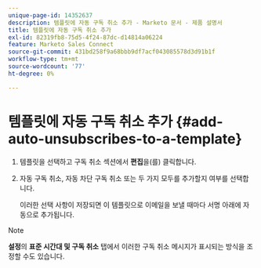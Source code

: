 ```yaml
---
unique-page-id: 14352637
description: 템플릿에 자동 구독 취소 추가 - Marketo 문서 - 제품 설명서
title: 템플릿에 자동 구독 취소 추가
exl-id: 82319fb8-75d5-4f24-87dc-d14814a06224
feature: Marketo Sales Connect
source-git-commit: 431bd258f9a68bbb9df7acf043085578d3d91b1f
workflow-type: tm+mt
source-wordcount: '77'
ht-degree: 0%

---
```


# 템플릿에 자동 구독 취소 추가 {#add-auto-unsubscribes-to-a-template}

1. 템플릿을 선택하고 구독 취소 섹션에서 **편집**&#x200B;을(를) 클릭합니다.

1. 자동 구독 취소, 자동 차단 구독 취소 또는 두 가지 모두를 추가할지 여부를 선택합니다.

   이러한 선택 사항이 저장되면 이 템플릿으로 이메일을 보낼 때마다 서명 아래에 자동으로 추가됩니다.

>[!NOTE]
>
>**설정**&#x200B;의 **표준 시간대 및 구독 취소** 탭에서 이러한 구독 취소 메시지가 표시되는 방식을 조정할 수도 있습니다.
